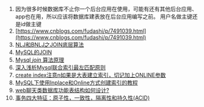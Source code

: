 1. 因为很多时候数据库不止你一个后台应用在使用，可能有还有其他后台应用、app也在用，所以应该将数据库建表放在后台应用编写之前。
用户名做主键还是id做主键
2. [https://www.cnblogs.com/fudashi/p/7491039.html](https://www.cnblogs.com/fudashi/p/7491039.html)
3. [NLJ和BNLJ之JOIN底层算法](https://blog.csdn.net/qq_40795214/article/details/81838995)
4. [MySQL的JOIN](https://www.cnblogs.com/fudashi/p/7491039.html)
5. [Mysql  _join_  算法原理](https://zhuanlan.zhihu.com/p/54275505)
6. [深入浅析Mysql联合索引最左匹配原则](https://www.jianshu.com/p/933a6f1aa4f8)
7. [create index注意n如果是大表建立索引，切记加上ONLINE参数](https://wmcxy.iteye.com/blog/891224)
8. [MySQL下使用Inplace和Online方式创建索引的教程](https://www.jb51.net/article/75217.htm)
9. [web聊天类数据库功能表结构如何设计?](http://www.zuidaima.com/question/2261153871498240.htm)
10. [事务四大特征：原子性，一致性，隔离性和持久性(ACID)](https://blog.csdn.net/u014079773/article/details/52808193) 
<!--stackedit_data:
eyJoaXN0b3J5IjpbNzc5NjQ0NTUsLTQ0NDUzMzAzNiwtMTk1MT
Q3ODgwOSwyNDE0ODg0MjEsLTE3MDgzMDQ5ODJdfQ==
-->